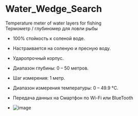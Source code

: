 # Water_Wedge_Search
Temperature meter of water layers for fishing  
Термометр / глубиномер для ловли рыбы  

- 100% стойкость к соленой воде.  

- Настраивается на соленую и пресную воду.  

- Ударопрочный корпус.  

- Диапазон глубины: 0 – 50 метров.  

- Шаг измерения: 1 метр.  

- Диапазон измерения температуры: 0 – 49.9 °C.

- Передача данных на Смартфон по Wi-Fi или BlueTooth
- ![image](https://github.com/E64b/Water_Wedge_Search/assets/125614854/2bd652c5-1dd8-48cb-a6bc-752917e2e9c4)
